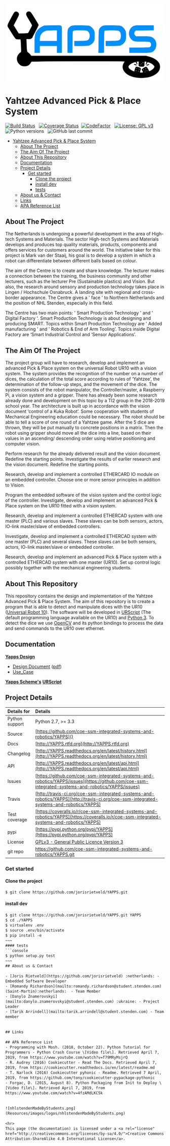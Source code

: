 ![yapps_logo.svg](Resources/images/logos/yapps_logo.svg)
# Yahtzee Advanced Pick &amp; Place System

[![Build Status](https://travis-ci.org/coe-ssm-integrated-systems-and-robotics/YAPPS.svg?branch=master)](https://travis-ci.org/coe-ssm-integrated-systems-and-robotics/YAPPS) &nbsp;
[![Coverage Status](https://coveralls.io/repos/github/coe-ssm-integrated-systems-and-robotics/YAPPS/badge.svg?branch=master)](https://coveralls.io/github/coe-ssm-integrated-systems-and-robotics/YAPPS?branch=master)&nbsp;
[![CodeFactor](https://www.codefactor.io/repository/github/coe-ssm-integrated-systems-and-robotics/yapps/badge)](https://www.codefactor.io/repository/github/coe-ssm-integrated-systems-and-robotics/yapps) &nbsp;
[![License: GPL v3](https://img.shields.io/badge/License-GPL%20v3-blue.svg)](LICENSE) &nbsp;
![Python versions](https://img.shields.io/badge/python%20versions-2.6%7C2.7%7C3.3%7C3.4%7C3.5%7C3.6-brightgreen.svg) &nbsp;
![GitHub last commit](https://img.shields.io/github/last-commit/coe-ssm-integrated-systems-and-robotics/YAPPS.svg)


[TOC]: # " "

- [Yahtzee Advanced Pick &amp; Place System](#yahtzee-advanced-pick--place-system)
    - [About The Project](#about-the-project)
    - [The Aim Of The Project](#the-aim-of-the-project)
    - [About This Repository](#about-this-repository)
    - [Documentation](#documentation)
    - [Project Details](#project-details)
        - [Get started](#get-started)
            - [Clone the project](#clone-the-project)
            - [install dev](#install-dev)
            - [tests](#tests)
    - [About us & Contact](#about-us--contact)
    - [Links](#links)
    - [APA Reference List](#apa-reference-list)

## About The Project
The Netherlands is undergoing a powerful development in the area of High-tech Systems and
Materials. The sector High-tech Systems and Materials develops and produces top quality materials, products, components and offers services for customers around the world. The initiative taker for this project is Mark van der Staaij, his goal is to develop a system in which a robot can differentiate between different balls based on colour.

The aim of the Centre is to create and share knowledge. The lecturer makes a connection between the training, the business community and other lecturers, such as the lecturer Pre (Sustainable plastics) and Vision. But also, the research around sensory and production technology takes place in Lingen / Hochschule Osnabruck. A landing site with regional and cross-border appearance. The Centre gives a ' face ' to Northern Netherlands and the position of NHL Stenden, especially in this field.

The Centre has two main points: ' Smart Production Technology ' and ' Digital Factory '. Smart Production Technology is about designing and producing SMART. Topics within Smart Production Technology are ' Added manufacturing ' and ' Robotics & End of Arm Tooling’. Topics inside Digital Factory are ‘Smart Industrial Control and ‘Sensor Applications’.

## The Aim Of The Project
The project group will have to research, develop and implement an advanced Pick & Place system on the universal Robot UR10 with a vision system. The system provides the recognition of the number on a number of dices, the calculation of the total score according to rules of ‘Yahtzee’, the determination of the follow-up steps, and the movement of the dice. The system consists of the robot manipulator, the Controller/master, a Raspberry Pi, a vision system and a gripper. There has already been some research already done and development on this topic by a TI2 group in the 2018-2019 school year. The architecture is built up in accordance with the vision document ‘control of a Kuka Robot’. Some cooperation with students of Mechanical Engineering education could be necessary.
The robot should be able to tell a score of one round of a Yahtzee game. After the 5 dice are thrown, they will be put manually to concrete positions in a matrix. Then the robot using gripper should move all the dice into a line, based on their values in an ascending/ descending order using relative positioning and computer vision.

Perform research for the already delivered result and the vision document. Redefine the starting points. Investigate the results of earlier research and the vision document. Redefine the starting points.

Research, develop and implement a controlled ETHERCARD IO module on an embedded controller. Choose one or more sensor principles in addition to Vision.

Program the embedded software of the vision system and the control logic of the controller.
Investigate, develop and implement an advanced Pick & Place system on the UR10 fitted with a vision system.

Research, develop and implement a controlled ETHERCAD system with one master (PLC) and various slaves. These slaves can be both sensors, actors, IO-link master/slave of embedded controllers.

Investigate, develop and implement a controlled ETHERCAD system with one master (PLC) and several slaves. These slaves can be both sensors, actors, IO-link master/slave or embedded controller.

Research, develop and implement an advanced Pick & Place system with a controlled ETHERCAD system with one master (UR10). Set up control logic possibly together with the mechanical engineering students.

## About This Repository
This repository contains the design and implementation of the Yahtzee Advanced Pick & Place System. The aim of this repository is to create a program that is able to detect and manipulate dices with the UR10 ([Universal Robot 10](https://www.universal-robots.com/nl/producten/ur10-robot/)). The software will be developed in [URScript]() (The default programming language available on the UR10) and [Python 3](https://docs.python.org/3/). To detect the dice we use [OpenCV]() and its python bindings to process the data and send commands to the UR10 over ethernet.

## Documentation
[**Yapps Design**](Documentation/Design)
   - [Design Document](Documentation/Design/design_document_v1.0.1.md)  ([pdf](Documentation/Design/Design%20Document%20v1.0.0.pdf))
- [Use_Case](Documentation/Design/Use_Case.md)

[**Yapps Scheme's**](Documentation/Schemes)
[**URScript**](Documentation/Schemes)

## Project Details

| Details for    | Details                                                                                                                                            |
|:---------------|:---------------------------------------------------------------------------------------------------------------------------------------------------|
| Python support | Python 2.7, >= 3.3                                                                                                                                 |
| Source         | [https://github.com/coe-ssm-integrated-systems-and-robotics/YAPPS]()                                                                               |
| Docs           | [http://YAPPS.rtfd.org](http://YAPPS.rtfd.org)                                                                                                                          |
| Changelog      | [http://YAPPS.readthedocs.org/en/latest/history.html](http://YAPPS.readthedocs.org/en/latest/history.html)                                         |
| API            | [http://YAPPS.readthedocs.org/en/latest/api.html](http://YAPPS.readthedocs.org/en/latest/api.html)                                                 |
| Issues         | [https://github.com/coe-ssm-integrated-systems-and-robotics/YAPPS/issues](https://github.com/coe-ssm-integrated-systems-and-robotics/YAPPS/issues) |
| Travis         | [http://travis-ci.org/coe-ssm-integrated-systems-and-robotics/YAPPS](http://travis-ci.org/coe-ssm-integrated-systems-and-robotics/YAPPS)           |
| Test coverage  | [https://coveralls.io/r/coe-ssm-integrated-systems-and-robotics/YAPPS](https://coveralls.io/r/coe-ssm-integrated-systems-and-robotics/YAPPS)       |
| pypi           | [https://pypi.python.org/pypi/YAPPS](https://pypi.python.org/pypi/YAPPS)                                                                           |
| License        | [GPLv3 - General Public Licence Version 3](LICENCE)                                                                                                |
| git repo       | https://github.com/coe-ssm-integrated-systems-and-robotics/YAPPS.git                                                                               |

### Get started
#### Clone the project
```console
$ git clone https://github.com/jorisrietveld/YAPPS.git
```
#### install dev
```console
$ git clone https://github.com/jorisrietveld/YAPPS.git YAPPS
$ cd ./YAPPS
$ virtualenv .env
$ source .env/bin/activate
$ pip install -e
~~~
#### tests
```console
$ python setup.py test
~~~
## About us & Contact

- [Joris Rietveld](https://github.com/jorisrietveld) :netherlands: - Embedded Software Developer
- [Romandy Richardson](mailto:romandy.richardson@student.stenden.com) (Saint-Martin):netherlands:  - Team Member
- [Danylo Znamerovskyi](mailto:danylo.znamerovskyi@student.stenden.com) :ukraine: - Project Leader
- [Tarik Arrindell](mailto:tarik.arrindell@student.stenden.com) - Team member


## Links

## APA Reference List
- Programming with Mosh. (2018, October 22). Python Tutorial for Programmers - Python Crash Course \[Video file\]. Retrieved April 7, 2019, from https://www.youtube.com/watch?v=f79MRyMsjrQ
- R. Audrey (2016) Cookiecutter - Read The Docs. Retrieved April 7, 2019, from https://cookiecutter.readthedocs.io/en/latest/readme.md
- T. Narlock (2016) Cookiecutter pyhonic - Readme. Retrieved 7 April, 2019, from https://github.com/tony/cookiecutter-pypackage-pythonic
- Forgac, D. (2015, August 8). Python Packaging from Init to Deploy \[Video file\]. Retrieved April 7, 2019, from https://www.youtube.com/watch?v=4fzAMdLKC5k


![nhlstendenMadeByStudents.png](Resources/images/logos/nhlstendenMadeByStudents.png)

<hr>
This page (the documentation) is licensed under a <a rel="license" href="http://creativecommons.org/licenses/by-sa/4.0/">Creative Commons Attribution-ShareAlike 4.0 International License</a>.

